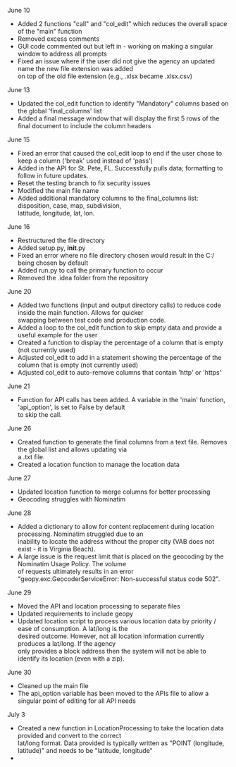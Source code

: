 June 10
 - Added 2 functions "call" and "col_edit" which reduces the overall space of the "main" function
 - Removed excess comments
 - GUI code commented out but left in - working on making a singular window to address all prompts
 - Fixed an issue where if the user did not give the agency an updated name the new file extension was added </br> on top of the old file extension (e.g., .xlsx became .xlsx.csv)

June 13
- Updated the col_edit function to identify "Mandatory" columns based on the global 'final_columns' list
- Added a final message window that will display the first 5 rows of the final document to include the column headers

June 15
- Fixed an error that caused the col_edit loop to end if the user chose to keep a column ('break' used instead of 'pass')
- Added in the API for St. Pete, FL. Successfully pulls data; formatting to follow in future updates.
- Reset the testing branch to fix security issues
- Modified the main file name
- Added additional mandatory columns to the final_columns list: disposition, case, map, subdivision, <br> latitude, longitude, lat, lon.

June 16
- Restructured the file directory
- Added setup.py, __init__.py
- Fixed an error where no file directory chosen would result in the C:/ being chosen by default
- Added run.py to call the primary function to occur
- Removed the .idea folder from the repository

June 20
- Added two functions (input and output directory calls) to reduce code inside the main function. Allows for quicker<br> swapping between test code and production code.
- Added a loop to the col_edit function to skip empty data and provide a useful example for the user
- Created a function to display the percentage of a column that is empty (not currently used)
- Adjusted col_edit to add in a statement showing the percentage of the column that is empty (not currently used)
- Adjusted col_edit to auto-remove columns that contain 'http' or 'https'

June 21
- Function for API calls has been added. A variable in the 'main' function, 'api_option', is set to False by default<br> to skip the call.

June 26
- Created function to generate the final columns from a text file. Removes the global list and allows updating via <br> a .txt file.
- Created a location function to manage the location data

June 27
- Updated location function to merge columns for better processing
- Geocoding struggles with Nominatim

June 28
- Added a dictionary to allow for content replacement during location processing. Nominatim struggled due to an <br> inability to locate the address without the proper city (VAB does not exist - it is Virginia Beach).
- A large issue is the request limit that is placed on the geocoding by the Nominatim Usage Policy. The volume <br> of requests ultimately results in an error "geopy.exc.GeocoderServiceError: Non-successful status code 502".

June 29
- Moved the API and location processing to separate files
- Updated requirements to include geopy
- Updated location script to process various location data by priority / ease of consumption. A lat/long is the <br> desired outcome. However, not all location information currently produces a lat/long. If the agency <br> only provides a block address then the system will not be able to identify its location (even with a zip).

June 30
- Cleaned up the main file
- The api_option variable has been moved to the APIs file to allow a singular point of editing for all API needs

July 3
- Created a new function in LocationProcessing to take the location data provided and convert to the correct <br> lat/long format. Data provided is typically written as "POINT (longitude, latitude)" and needs to be "latitude, longitude"
- 